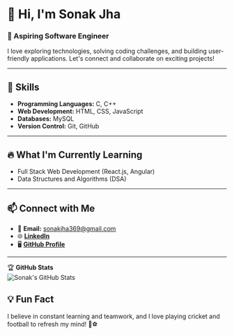 # 👋 Hi, I'm Sonak Jha  

### 🚀 Aspiring Software Engineer  
I love exploring technologies, solving coding challenges, and building user-friendly applications. Let's connect and collaborate on exciting projects!  

---

## 🌟 Skills  
- **Programming Languages:** C, C++  
- **Web Development:** HTML, CSS, JavaScript  
- **Databases:** MySQL  
- **Version Control:** Git, GitHub  

---

## 🔥 What I'm Currently Learning  
- Full Stack Web Development (React.js, Angular)  
- Data Structures and Algorithms (DSA)  

---

## 📫 Connect with Me  
- 📧 **Email:** sonakjha369@gmail.com  
- 🌐 [**LinkedIn**](https://www.linkedin.com/in/sonak-jha7692/)
- 🖥️ [**GitHub Profile**](https://github.com/sonak1029/sonakjha369)

---

🏆 **GitHub Stats**  
![Sonak's GitHub Stats](https://github-readme-stats.vercel.app/api?username=sonak1029&show_icons=true&theme=dark)

## 💡 Fun Fact  
I believe in constant learning and teamwork, and I love playing cricket and football to refresh my mind! 🏏⚽  
